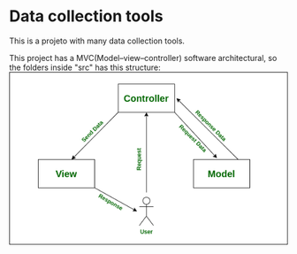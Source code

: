 # Data collection tools
This is a projeto with many data collection tools.


This project has a MVC(Model–view–controller) software architectural, so the folders inside "src" has this structure:
![Model–view–controller - software architectural](docs/mvc.png)
